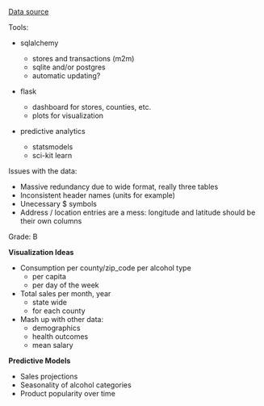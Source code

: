 

[Data source](https://data.iowa.gov/Economy/Iowa-Liquor-Sales/m3tr-qhgy#About)

Tools:
* sqlalchemy
    - stores and transactions (m2m)
    - sqlite and/or postgres
    - automatic updating?

* flask
    - dashboard for stores, counties, etc.
    - plots for visualization

* predictive analytics
    - statsmodels
    - sci-kit learn


Issues with the data:
* Massive redundancy due to wide format, really three tables
* Inconsistent header names (units for example)
* Unecessary $ symbols
* Address / location entries are a mess: longitude and latitude should be their own columns

Grade: B


**Visualization Ideas**
* Consumption per county/zip_code per alcohol type
    * per capita
    * per day of the week
* Total sales per month, year
    * state wide
    * for each county
* Mash up with other data:
    * demographics
    * health outcomes
    * mean salary

**Predictive Models**
* Sales projections
* Seasonality of alcohol categories
* Product popularity over time
